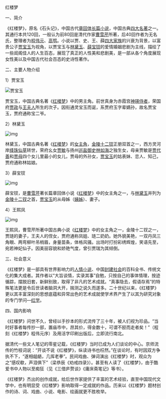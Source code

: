 红楼梦

一、简介

《红楼梦》，原名《石头记》，中国古代[章回体](https://baike.baidu.com/item/章回体/11018000?fromModule=lemma_inlink)[长篇小说](https://baike.baidu.com/item/长篇小说/7708668?fromModule=lemma_inlink)，中国古典[四大名著](https://baike.baidu.com/item/四大名著/8376?fromModule=lemma_inlink)之一。其通行本共120回，一般认为前80回是清代作家[曹雪芹](https://baike.baidu.com/item/曹雪芹/14919?fromModule=lemma_inlink)所著，后40回作者为无名氏，整理者为[程伟元](https://baike.baidu.com/item/程伟元/11052975?fromModule=lemma_inlink)、[高鹗](https://baike.baidu.com/item/高鹗/711275?fromModule=lemma_inlink)。小说以贾、史、王、薛[四大家族](https://baike.baidu.com/item/四大家族/2314013?fromModule=lemma_inlink)的兴衰为背景，以富贵公子[贾宝玉](https://baike.baidu.com/item/贾宝玉/59563?fromModule=lemma_inlink)为视角，以贾宝玉与[林黛玉](https://baike.baidu.com/item/林黛玉/260081?fromModule=lemma_inlink)、[薛宝钗](https://baike.baidu.com/item/薛宝钗/396702?fromModule=lemma_inlink)的爱情婚姻悲剧为主线，描绘了一些闺阁佳人的人生百态，展现了真正的人性美和悲剧美，是一部从各个角度展现女性美以及中国古代社会百态的史诗性著作。

二、主要人物介绍

1）贾宝玉

![贾宝玉](https://bkimg.cdn.bcebos.com/pic/79f0f736afc379310a55bfe73f8ca04543a98326bbef?x-bce-process=image/resize,m_lfit,w_536,limit_1)

贾宝玉，中国古典名著《[红楼梦](https://baike.baidu.com/item/红楼梦/15311?fromModule=lemma_inlink)》中的男主角。前世真身为赤霞宫[神瑛侍者](https://baike.baidu.com/item/神瑛侍者?fromModule=lemma_inlink)，荣国府[贾政](https://baike.baidu.com/item/贾政?fromModule=lemma_inlink)与[王夫人](https://baike.baidu.com/item/王夫人/9103?fromModule=lemma_inlink)所生的次子。因衔通灵宝玉而诞，系贾府玉字辈嫡孙，故名贾宝玉，贾府通称宝二爷。

2）林黛玉

![img](https://bkimg.cdn.bcebos.com/pic/8694a4c27d1ed21b10c9b03ca76eddc450da3fe2?x-bce-process=image/watermark,image_d2F0ZXIvYmFpa2U4MA==,g_7,xp_5,yp_5)

林黛玉，中国古典名著《[红楼梦](https://baike.baidu.com/item/红楼梦/15311?fromModule=lemma_inlink)》的[女主角](https://baike.baidu.com/item/女主角/79185?fromModule=lemma_inlink)，[金陵十二钗](https://baike.baidu.com/item/金陵十二钗/15088119?fromModule=lemma_inlink)正册双首之一，西方灵河岸[绛珠仙草](https://baike.baidu.com/item/绛珠仙草/584186?fromModule=lemma_inlink)转世，荣府幺女[贾敏](https://baike.baidu.com/item/贾敏/66648?fromModule=lemma_inlink)与扬州[巡盐御史](https://baike.baidu.com/item/巡盐御史/5738694?fromModule=lemma_inlink)[林如海](https://baike.baidu.com/item/林如海/6518791?fromModule=lemma_inlink)之独生女，母亲贾敏是[贾代善](https://baike.baidu.com/item/贾代善/585509?fromModule=lemma_inlink)和[贾母](https://baike.baidu.com/item/贾母/6518736?fromModule=lemma_inlink)四个女儿里最小的女儿，贾母的外孙女，[贾宝玉](https://baike.baidu.com/item/贾宝玉/59563?fromModule=lemma_inlink)的姑表妹、恋人、知己，贾府通称林姑娘。

3）薛宝钗

![img](https://bkimg.cdn.bcebos.com/pic/342ac65c10385343fbf2119d3547a77eca8065382248?x-bce-process=image/watermark,image_d2F0ZXIvYmFpa2U5Mg==,g_7,xp_5,yp_5)

薛宝钗，是[曹雪芹](https://baike.baidu.com/item/曹雪芹/14919?fromModule=lemma_inlink)著长篇章回体小说《[红楼梦](https://baike.baidu.com/item/红楼梦/15311?fromModule=lemma_inlink)》中的女主角之一，与[林黛玉](https://baike.baidu.com/item/林黛玉/260081?fromModule=lemma_inlink)并列为[金陵十二钗](https://baike.baidu.com/item/金陵十二钗/312774?fromModule=lemma_inlink)之首，[贾宝玉](https://baike.baidu.com/item/贾宝玉/59563?fromModule=lemma_inlink)的从母姊（[姨姊](https://baike.baidu.com/item/姨姊/20275916?fromModule=lemma_inlink)）、妻子。

4）王熙凤

![img](https://bkimg.cdn.bcebos.com/pic/10dfa9ec8a13632762d080460ac6b7ec08fa513d6926?x-bce-process=image/watermark,image_d2F0ZXIvYmFpa2U4MA==,g_7,xp_5,yp_5)

王熙凤，曹雪芹所著中国古典小说《[红楼梦](https://baike.baidu.com/item/红楼梦/15311?fromModule=lemma_inlink)》中的女主角之一，金陵十二钗之一，贾琏的妻子，王夫人的侄女，贾府通称凤姐、琏二奶奶。她外貌美艳，一双丹凤三角眼、两弯柳叶吊梢眉，身量苗条，体格风骚。出场时打扮彩绣辉煌，笑语先至，宛若神妃仙子。因美丽容貌和娇艳气度，曾引贾瑞为其倾倒。

三、社会意义

《红楼梦》是一部具有世界影响力的[人情小说](https://baike.baidu.com/item/人情小说/5404488?fromModule=lemma_inlink)、中国[封建社会](https://baike.baidu.com/item/封建社会/24324?fromModule=lemma_inlink)的百科全书、传统文化的集大成者。其作者以“大旨谈情，实录其事”自勉，只按自己的事体情理，按迹循踪，摆脱旧套，新鲜别致，取得了非凡的艺术成就。“真事隐去，假语存焉”的特殊笔法更是令后世读者脑洞大开，揣测之说久而遂多。二十世纪以来，《红楼梦》更以其丰富深刻的思想底蕴和异常出色的艺术成就使学术界产生了以其为研究对象的专门学问—[红学](https://baike.baidu.com/item/红学/153409?fromModule=lemma_inlink)。

四、国内影响

《红楼梦》问世不久，曾经以手抄本的形式流传了三十年，被人们视为珍品。“当时好事者每传抄一部，置庙市中，昂其价，得金数十，可谓不胫而走者矣！”（程刻《红楼梦》程伟元序）及用活字印刷出版后，立即流行南北。

据清代一些文人笔记的零星记载，《红楼梦》当时已成为人们谈论的中心。京师流传的竹枝词说：“开谈不说《红楼梦》，纵读诗书也枉然。”在谈论时，有时因双方争执不下，“遂相龃龉，几挥老拳”。民间戏曲、弹词演出《红楼梦》时，观众为之“感叹欷，声泪俱下”（梁恭辰《劝戒四录》）。甚至有人读了《红楼梦》，由于酷爱书中人物以至痴狂（见《三借庐赘谈》《庸床斋笔记》等书）。

《红楼梦》杰出的创作成就，给后世作家提供了丰富的艺术经验，直至中国现代文学中，也有明显受《红楼梦》影响取得一定成就的作品。历来以《红楼梦》题材创作的诗、词、戏曲、小说、电影、绘画就更不胜枚举。